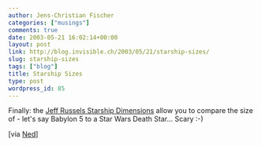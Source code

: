 ```yaml
---
author: Jens-Christian Fischer
categories: ["musings"]
comments: true
date: 2003-05-21 16:02:14+00:00
layout: post
link: http://blog.invisible.ch/2003/05/21/starship-sizes/
slug: starship-sizes
tags: ["blog"]
title: Starship Sizes
type: post
wordpress_id: 85
---
```


Finally: the [Jeff Russels Starship Dimensions](http://www.merzo.net/index.html) allow you to compare the size of - let's say Babylon 5 to a Star Wars Death Star... Scary :-)

[via [Ned](http://www.nedbatchelder.com/blog/)]
